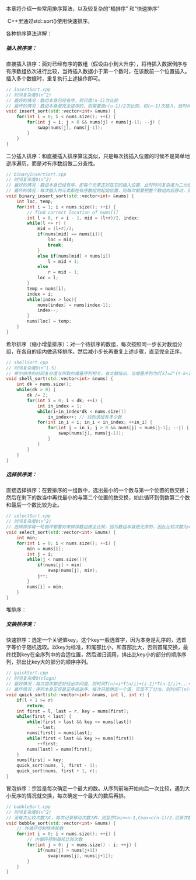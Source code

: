 本章将介绍一些常用排序算法，以及较复杂的“桶排序”	和“快速排序”	

​		C++里通过std::sort()使用快速排序。

各种排序算法详解：

##### **插入排序类：**

直接插入排序：面对已经有序的数组（假设由小到大升序），将待插入数据倒序与有序数组依次进行比较，当待插入数据小于第一个数时，在该数前一个位置插入。插入多个数据时，重复执行上述操作即可。

```c++
// insertSort.cpp
// 时间复杂度O(n^2)
// 最好的情况：数组本身已经有序，则只需(n-1)次比较
// 最坏的情况：数组本身是完全逆序的，则需要做n(n-1)/2次比较，和(n-1)次插入，故时间复杂度为O(n^2+n)即O(n^2)
void insert_sort(std::vector<int> &nums) {
    for(int i = 0; i < nums.size(); ++i) {
        for(int j = i; j > 0 && nums[j] < nums[j-1]; --j) {
            swap(nums[j], nums[j-1]);
        }
    }
}
```

二分插入排序：和直接插入排序算法类似，只是每次找插入位置的时候不是简单地逆序遍历，而是对有序数组做二分查找。

```c++
// binaryInsertSort.cpp
// 时间复杂度O(n^2)
// 最好的情况：数组本身已经有序，即每个元素正好在它的插入位置，此时时间复杂度为二分查找的时间复杂度O(logn)
// 最坏的情况：每次插入的元素都在有序数组的起始位置，则每次都要把整个数组向后移动，则此时复杂度为O(n(n-1)/2)
void binary_insert_sort(std::vector<int> &nums) {
    int loc, temp;
    for(int i = 1; i < nums.size(); ++i) {
        // find correct location of nums[i]
        int l = 0, r = i - 1, mid = (l+r)/2, index;
        while(l <= r) {
            mid = (l+r)/2;
            if(nums[mid] == nums[i]){
                loc = mid;
                break;
            }
            else if(nums[mid] < nums[i])
                l = mid + 1;
            else
                r = mid - 1;
            loc = l;
        }
        temp = nums[i];
        index = i;
        while(index > loc){
            nums[index] = nums[index-1];
            index--;
        }
        nums[loc] = temp;
    }
}
```

希尔排序（缩小增量排序）：对一个待排序的数组，每次按照同一步长对数组分组，在各自的组内做选择排序。然后减小步长再重复上述步骤，直至完全正序。

```c++
// shellSort.cpp
// 时间复杂度O(n^1.5)
// 希尔排序的时间复杂度与所取的增量序列相关，有文献指出，当增量序列为d[k]=2^(t-k+1)时，此排序的时间复杂度为O(n^1.5)
void shell_sort(std::vector<int> &nums) {
    int dk = nums.size();
    while(dk > 0) {
        dk /= 2;
        for(int i = 0; i < dk; ++i) {
            int in_index = 1;
            while(i+in_index*dk < nums.size())
                in_index++; // 找到该组有多少数
            for(int in_i = i; in_i < in_index; ++in_i) {
                for(int j = in_i; j > 0 && nums[j] < nums[j-1]; --j) {
                    swap(nums[j], nums[j-1]);
                }
            }
        }
    }
}
```

##### **选择排序类：**

直接选择排序：在要排序的一组数中，选出最小的一个数与第一个位置的数交换；然后在剩下的数当中再找最小的与第二个位置的数交换，如此循环到倒数第二个数和最后一个数比较为止。

```c++
// selectSort.cpp
// 时间复杂度O(n^2)
// 选择排序每一轮循环都要对未排序数组做全比较，因为数组本身是无序的，因此比较次数为n-1,n-2,...最后一轮1次，共(n-1)+(n-2)+...+2+1=(n^2)/2
void select_sort(std::vector<int> &nums) {
    int min;
    for(int i = 0; i < nums.size(); ++i) {
        min = nums[i];
        int j = i;
        while(j < nums.size()){
            if(nums[j] < min)
                swap(nums[j], min);
            j++;
        }
        nums[i] = min;
    }
}
```

堆排序：

##### **交换排序类：**

快速排序：选定一个关键值key，这个key一般选首字，因为本身是乱序的，选首字等价于随机选取。以key为标准，和尾部比小，和首部比大，否则首尾交换，最终找到key在全序列中的合适位置，然后递归调用，排出比key小的部分的顺序序列，排出比key大的部分的顺序序列。

```c++
// quickSort.cpp
// 时间复杂度O(nlogn)
// 最好情况：每次排序都正好找出中间值，则时间T(n)=i*T(n/i)+(i-1)*T(n-1/i)+...+T(1)=0*T(1)+logn*T(n)=nlogn
// 最坏情况：序列本身正好是正序或逆序，每次只能确定一个值，实现不了分治，则时间T(n)=n(n-1)/2
void quick_sort(std::vector<int> &nums, int l, int r) {
    if(l + 1 >= r) 
        return;
    int first = l, last = r, key = nums[first];
    while(first < last) {
        while(first < last && key <= nums[last])
            --last;
        nums[first] = nums[last];
        while(first < last && key >= nums[first])
            ++first;
        nums[last] = nums[first];
    }
    nums[first] = key;
    quick_sort(nums, l, first - 1);
    quick_sort(nums, first + 1, r);
}
```

冒泡排序：宗旨是每次确定一个最大的数。从序列前端开始向后一次比较，遇到大小反序的情况就交换，每次确定一个最大的数后再排。

```c++
// bubbleSort.cpp
// 时间复杂度O(n^2)
// 设每次比较次数为C，每次记录移动次数为M，则显然Cmin=n-1,Cmax=n(n-1)/2,记录次数Mmin=0,Mmax=3n(n-1)/2;
void bubble_sort(std::vector<int> &nums) {
    // 外循环控制排序轮数
    for(int i = 0; i < nums.size(); ++i) {
        // 内循环控制每轮比较次数
        for(int j = 0; j < nums.size() - i; ++j) {
            if(nums[j] > nums[j+1])
                swap(nums[j], nums[j+1]);
        }
    }
}
```

